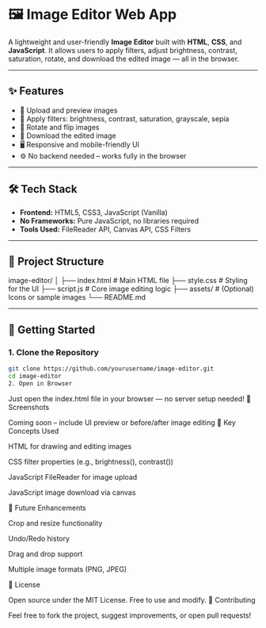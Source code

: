 # 🖼️ Image Editor Web App

A lightweight and user-friendly **Image Editor** built with **HTML**, **CSS**, and **JavaScript**. It allows users to apply filters, adjust brightness, contrast, saturation, rotate, and download the edited image — all in the browser.

---

## ✨ Features

- 📂 Upload and preview images
- 🎨 Apply filters: brightness, contrast, saturation, grayscale, sepia
- 🔄 Rotate and flip images
- 💾 Download the edited image
- 🖥️ Responsive and mobile-friendly UI
- ⚙️ No backend needed – works fully in the browser

---

## 🛠 Tech Stack

- **Frontend:** HTML5, CSS3, JavaScript (Vanilla)
- **No Frameworks:** Pure JavaScript, no libraries required
- **Tools Used:** FileReader API, Canvas API, CSS Filters

---

## 📁 Project Structure

image-editor/
│
├── index.html # Main HTML file
├── style.css # Styling for the UI
├── script.js # Core image editing logic
├── assets/ # (Optional) Icons or sample images
└── README.md

---

## 🚀 Getting Started

### 1. Clone the Repository
```bash
git clone https://github.com/yourusername/image-editor.git
cd image-editor
2. Open in Browser
```
Just open the index.html file in your browser — no server setup needed!
📸 Screenshots

Coming soon – include UI preview or before/after image editing
🧪 Key Concepts Used

  HTML <canvas> for drawing and editing images

  CSS filter properties (e.g., brightness(), contrast())

   JavaScript FileReader for image upload

  JavaScript image download via canvas


 📌 Future Enhancements

   Crop and resize functionality

   Undo/Redo history

   Drag and drop support

   Multiple image formats (PNG, JPEG)

📄 License

Open source under the MIT License. Free to use and modify.
🤝 Contributing

Feel free to fork the project, suggest improvements, or open pull requests!
